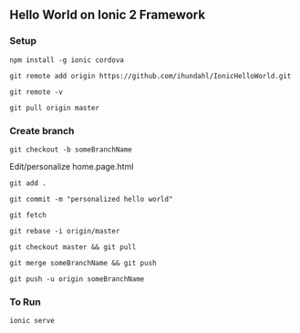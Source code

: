 ## Hello World on Ionic 2 Framework

### Setup

`npm install -g ionic cordova`

`git remote add origin https://github.com/ihundahl/IonicHelloWorld.git`

`git remote -v`

`git pull origin master`

### Create branch

`git checkout -b someBranchName` 

Edit/personalize home.page.html

`git add .`

`git commit -m "personalized hello world"`

`git fetch`

`git rebase -i origin/master`

`git checkout master && git pull`

`git merge someBranchName && git push`

`git push -u origin someBranchName`

### To Run

`ionic serve`

